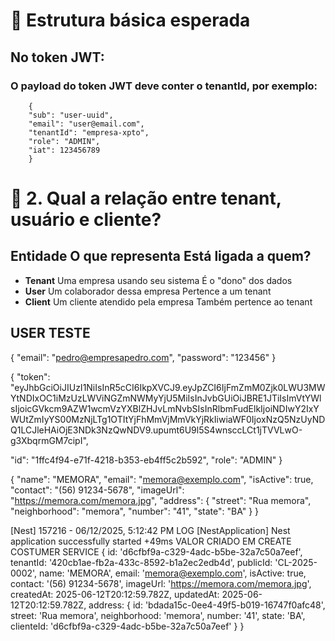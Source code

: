 # 📐 Estrutura básica esperada
## No token JWT:
### O payload do token JWT deve conter o tenantId, por exemplo:
```
    {
    "sub": "user-uuid",
    "email": "user@email.com",
    "tenantId": "empresa-xpto",
    "role": "ADMIN",
    "iat": 123456789
    }
```


# 🧩 2. Qual a relação entre tenant, usuário e cliente?
## Entidade	  O que representa	                Está ligada a quem?
* **Tenant**	  Uma empresa usando seu sistema	    É o "dono" dos dados
* **User**	      Um colaborador dessa empresa	    Pertence a um tenant
* **Client**	  Um cliente atendido pela empresa	Também pertence ao tenant


## USER TESTE
{
  "email": "pedro@empresapedro.com",
  "password": "123456"
}

{
  "token": "eyJhbGciOiJIUzI1NiIsInR5cCI6IkpXVCJ9.eyJpZCI6IjFmZmM0Zjk0LWU3MWYtNDIxOC1iMzUzLWViNGZmNWMyYjU5MiIsInJvbGUiOiJBRE1JTiIsImVtYWlsIjoicGVkcm9AZW1wcmVzYXBlZHJvLmNvbSIsInRlbmFudElkIjoiNDIwY2IxYWUtZmIyYS00MzNjLTg1OTItYjFhMmVjMmVkYjRkIiwiaWF0IjoxNzQ5NzUyNDQ1LCJleHAiOjE3NDk3NzQwNDV9.upumt6U9l5S4wnsccLCt1jTVVLwO-g3XbqrmGM7cipI",


  
  "id": "1ffc4f94-e71f-4218-b353-eb4ff5c2b592",
  "role": "ADMIN"
}

{
  "name": "MEMORA",
  "email": "memora@exemplo.com",
  "isActive": true,
  "contact": "(56) 91234-5678",
  "imageUrl": "https://memora.com/memora.jpg",
  "address": {
    "street": "Rua memora",
    "neighborhood": "memora",
    "number": "41",
    "state": "BA"
  }
}



[Nest] 157216  - 06/12/2025, 5:12:42 PM     LOG [NestApplication] Nest application successfully started +49ms
VALOR CRIADO EM CREATE COSTUMER SERVICE {
  id: 'd6cfbf9a-c329-4adc-b5be-32a7c50a7eef',
  tenantId: '420cb1ae-fb2a-433c-8592-b1a2ec2edb4d',
  publicId: 'CL-2025-0002',
  name: 'MEMORA',
  email: 'memora@exemplo.com',
  isActive: true,
  contact: '(56) 91234-5678',
  imageUrl: 'https://memora.com/memora.jpg',
  createdAt: 2025-06-12T20:12:59.782Z,
  updatedAt: 2025-06-12T20:12:59.782Z,
  address: {
    id: 'bdada15c-0ee4-49f5-b019-16747f0afc48',
    street: 'Rua memora',
    neighborhood: 'memora',
    number: '41',
    state: 'BA',
    clienteId: 'd6cfbf9a-c329-4adc-b5be-32a7c50a7eef'
  }
}